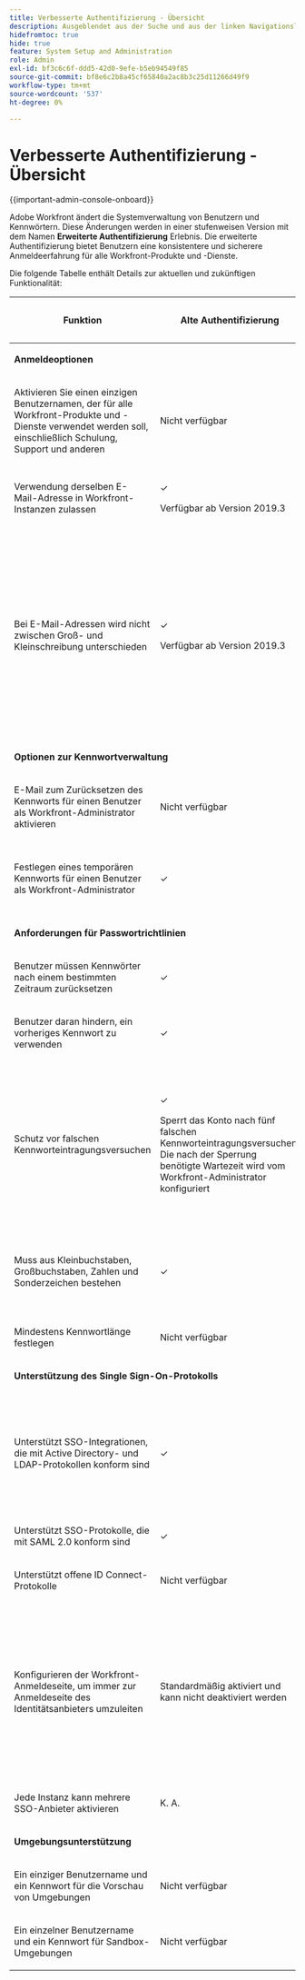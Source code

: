 ```yaml
---
title: Verbesserte Authentifizierung - Übersicht
description: Ausgeblendet aus der Suche und aus der linken Navigationsleiste
hidefromtoc: true
hide: true
feature: System Setup and Administration
role: Admin
exl-id: bf3c6c6f-ddd5-42d0-9efe-b5eb94549f85
source-git-commit: bf8e6c2b8a45cf65840a2ac8b3c25d11266d49f9
workflow-type: tm+mt
source-wordcount: '537'
ht-degree: 0%

---
```


# Verbesserte Authentifizierung - Übersicht

<!-- enhanced authentication is no longer available for workfront customers -->

{{important-admin-console-onboard}}

Adobe Workfront ändert die Systemverwaltung von Benutzern und Kennwörtern. Diese Änderungen werden in einer stufenweisen Version mit dem Namen **Erweiterte Authentifizierung** Erlebnis. Die erweiterte Authentifizierung bietet Benutzern eine konsistentere und sicherere Anmeldeerfahrung für alle Workfront-Produkte und -Dienste.

Die folgende Tabelle enthält Details zur aktuellen und zukünftigen Funktionalität:

<table style="table-layout:auto"> 
 <col> 
 <col> 
 <col> 
 <col data-mc-conditions=""> 
 <thead> 
  <tr> 
   <th> <p><strong>Funktion</strong> </p> </th> 
   <th><strong>Alte Authentifizierung</strong> </th> 
   <th><strong>Erweiterte Authentifizierung 1.0</strong> </th> 
   <th> <p>Erweiterte Authentifizierung 2.0</p> </th> 
  </tr> 
 </thead> 
 <tbody> 
  <tr> 
   <td colspan="3"> <p><strong>Anmeldeoptionen</strong> </p> </td> 
   <td> <p> </p> </td> 
  </tr> 
  <tr> 
   <td> <p>Aktivieren Sie einen einzigen Benutzernamen, der für alle Workfront-Produkte und -Dienste verwendet werden soll, einschließlich Schulung, Support und anderen</p> </td> 
   <td>Nicht verfügbar</td> 
   <td> <p>Nicht verfügbar</p> </td> 
   <td> <p>✓</p> </td> 
  </tr> 
  <tr> 
   <td> <p>Verwendung derselben E-Mail-Adresse in Workfront-Instanzen zulassen</p> </td> 
   <td> <p>✓</p> <p>Verfügbar ab Version 2019.3</p> </td> 
   <td> <p>✓</p> <p>Verfügbar ab Version 2019.3</p> </td> 
   <td> <p>✓</p> <p>Verfügbar ab Version 2019.3</p> </td> 
  </tr> 
  <tr> 
   <td> <p>Bei E-Mail-Adressen wird nicht zwischen Groß- und Kleinschreibung unterschieden</p> </td> 
   <td> <p>✓</p> <p>Verfügbar ab Version 2019.3</p> </td> 
   <td> <p>✓</p> <p>Mehrere Benutzer können nicht dieselbe E-Mail-Adresse haben, wenn sich die Adresse nur von Fall zu Fall unterscheidet. </p> </td> 
   <td> <p>✓</p> <p>Mehrere Benutzer können nicht dieselbe E-Mail-Adresse haben, wenn sich die Adresse nur von Fall zu Fall unterscheidet. </p> <p>Workfront-Administratoren werden Ende 2019 benachrichtigt, damit sie mit der Behebung doppelter E-Mail-Adressen beginnen können.</p> </td> 
  </tr> 
  <tr> 
   <td colspan="3"> <p><strong>Optionen zur Kennwortverwaltung</strong> </p> </td> 
   <td> <p> </p> </td> 
  </tr> 
  <tr> 
   <td> <p>E-Mail zum Zurücksetzen des Kennworts für einen Benutzer als Workfront-Administrator aktivieren</p> </td> 
   <td> <p>Nicht verfügbar </p> </td> 
   <td> <p>✓</p> </td> 
   <td> <p>✓</p> </td> 
  </tr> 
  <tr> 
   <td> <p>Festlegen eines temporären Kennworts für einen Benutzer als Workfront-Administrator</p> </td> 
   <td> <p>✓</p> </td> 
   <td> <p>Nicht geplant</p> <p>Diese Funktion ist keine Best Practice für Sicherheitsmaßnahmen</p> </td> 
   <td> <p>Nicht geplant</p> <p>Diese Funktion ist keine Best Practice für Sicherheitsmaßnahmen</p> </td> 
  </tr> 
  <tr> 
   <td colspan="3"> <p><strong>Anforderungen für Passwortrichtlinien</strong> </p> </td> 
   <td> <p> </p> </td> 
  </tr> 
  <tr> 
   <td> <p>Benutzer müssen Kennwörter nach einem bestimmten Zeitraum zurücksetzen</p> </td> 
   <td>✓</td> 
   <td> <p>Nicht geplant</p> </td> 
   <td> <p>✓</p> </td> 
  </tr> 
  <tr> 
   <td> <p>Benutzer daran hindern, ein vorheriges Kennwort zu verwenden </p> </td> 
   <td>✓</td> 
   <td>Nicht geplant </td> 
   <td> <p>✓</p> </td> 
  </tr> 
  <tr> 
   <td> <p>Schutz vor falschen Kennworteintragungsversuchen </p> </td> 
   <td> <p>✓ </p> <p>Sperrt das Konto nach fünf falschen Kennworteintragungsversuchen. Die nach der Sperrung benötigte Wartezeit wird vom Workfront-Administrator konfiguriert</p> </td> 
   <td> <p>✓</p> <p>Die Wartezeit wird exponentiell nach jedem aufeinander folgenden fehlerhaften Passwort erhöht, das auf Best Practices der Branche basiert. Die erforderliche Zeit kann vom Workfront-Administrator nicht konfiguriert werden.</p> </td> 
   <td> <p>✓</p> <p>Verwendet einen Sperralgorithmus, der eine Vielzahl verdächtiger Verhaltensweisen proaktiv blockiert.</p> </td> 
  </tr> 
  <tr> 
   <td> <p>Muss aus Kleinbuchstaben, Großbuchstaben, Zahlen und Sonderzeichen bestehen</p> </td> 
   <td>✓</td> 
   <td> <p>✓ </p> <p>Höhere Flexibilität bei der Auswahl bestimmter Anforderungen</p> </td> 
   <td> <p>✓</p> <p> 
     </p> </td> 
  </tr> 
  <tr> 
   <td> <p>Mindestens Kennwortlänge festlegen </p> </td> 
   <td> Nicht verfügbar </td> 
   <td> ✓ </td> 
   <td> <p>✓</p> </td> 
  </tr> 
  <!--
   <tr data-mc-conditions="QuicksilverOrClassic.Draft mode"> 
    <td>Restrict users from using more than 2 identical characters in a row</td> 
    <td>Not available</td> 
    <td>Not available</td> 
    <td> <p>✓</p> </td> 
   </tr>
  --> 
  <tr> 
   <td colspan="3"> <p><strong>Unterstützung des Single Sign-On-Protokolls</strong></p> </td> 
   <td> </td> 
  </tr> 
  <tr> 
   <td> <p>Unterstützt SSO-Integrationen, die mit Active Directory- und LDAP-Protokollen konform sind</p> </td> 
   <td> ✓ </td> 
   <td> <p> Veraltet</p> <p>Active Directory-, Azure- und LDAP-Systeme sollten SAML 2.0 verwenden</p> </td> 
   <td> <p>Veraltet</p> <p>Active Directory-, Azure- und LDAP-Systeme können mit verschlüsseltem SAML 2.0 oder OpenID Connect konfiguriert werden.</p> </td> 
  </tr> 
  <tr> 
   <td> <p>Unterstützt SSO-Protokolle, die mit SAML 2.0 konform sind </p> </td> 
   <td>✓</td> 
   <td> ✓ </td> 
   <td> <p>✓</p> </td> 
  </tr> 
  <tr> 
   <td> <p>Unterstützt offene ID Connect-Protokolle</p> </td> 
   <td> <p>Nicht verfügbar</p> </td> 
   <td> <p>Nicht verfügbar</p> </td> 
   <td> <p>✓</p> </td> 
  </tr> 
  <tr> 
   <td> <p> Konfigurieren der Workfront-Anmeldeseite, um immer zur Anmeldeseite des Identitätsanbieters umzuleiten </p> </td> 
   <td> Standardmäßig aktiviert und kann nicht deaktiviert werden</td> 
   <td> <p>✓</p> <p>Der Workfront-Administrator kann die Anmeldeseite konfigurieren, um zur Anmeldeseite des Identitätsanbieters umzuleiten, oder eine Anmelde-Schaltfläche oder Schaltflächen konfigurieren.</p> </td> 
   <td> <p>✓</p> <p> Workfront-Administratoren können die Anmeldeseite so konfigurieren, dass sie zur Anmeldeseite des Identitätsanbieters weitergeleitet wird, oder eine Anmelde-Schaltfläche oder Schaltflächen konfigurieren.</p> </td> 
  </tr> 
  <tr> 
   <td> <p>Jede Instanz kann mehrere SSO-Anbieter aktivieren</p> </td> 
   <td> <p>K. A.</p> </td> 
   <td> <p>Nicht geplant</p> </td> 
   <td> <p>✓</p> </td> 
  </tr> 
  <tr> 
   <td colspan="3"> <p><strong>Umgebungsunterstützung</strong> </p> </td> 
   <td> </td> 
  </tr> 
  <tr> 
   <td> <p>Ein einziger Benutzername und ein Kennwort für die Vorschau von Umgebungen</p> </td> 
   <td> <p>Nicht verfügbar</p> </td> 
   <td> <p>Nicht verfügbar</p> </td> 
   <td> <p>✓</p> </td> 
  </tr> 
  <tr> 
   <td> <p>Ein einzelner Benutzername und ein Kennwort für Sandbox-Umgebungen</p> </td> 
   <td> <p>Nicht verfügbar</p> </td> 
   <td> <p>Nicht verfügbar</p> </td> 
   <td> <p>✓</p> </td> 
  </tr> 
  <!--
   <tr> 
    <td> <p>Available for Production environments</p> </td> 
    <td>✓</td> 
    <td> ✓&nbsp;</td> 
    <td> <p>✓</p> </td> 
   </tr>
   <tr data-mc-conditions="QuicksilverOrClassic.Draft mode"> 
    <td> Available for Preview and Sandbox environments&nbsp;</td> 
    <td> ✓&nbsp;</td> 
    <td> ✓</td> 
    <td> <p>✓</p> </td> 
   </tr>
  --> 
 </tbody> 
</table>
